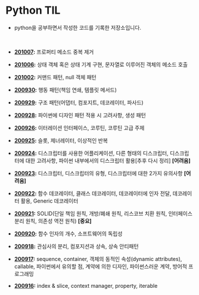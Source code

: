 # Python TIL

- python을 공부하면서 작성한 코드를 기록한 저장소입니다.


<br>

- **[201007](https://github.com/navill/Python_TIL/tree/master/2020/201007):** 프로퍼티 메소드 중복 제거

- **[201006](https://github.com/navill/Python_TIL/tree/master/2020/201006):** 상태 객체 혹은 상태 기계 구현, 문자열로 이루어진 객체의 메소드 호출

- **[201002](https://github.com/navill/Python_TIL/tree/master/2020/201002):** 커맨드 패턴, null 객체 패턴

- **[200930](https://github.com/navill/Python_TIL/tree/master/2020/200930):** 행동 패턴(책임 연쇄, 템플릿 메서드)

- **[200929](https://github.com/navill/Python_TIL/tree/master/2020/200929):** 구조 패턴(어댑터, 컴포지트, 데코레이터, 파사드)

- **[200928](https://github.com/navill/Python_TIL/tree/master/2020/200928):** 파이썬에 디자인 패턴 적용 시 고려사항, 생성 패턴

- **[200926](https://github.com/navill/Python_TIL/tree/master/2020/200926):** 이터레이션 인터페이스, 코루틴, 코루틴 고급 주제

- **[200925](https://github.com/navill/Python_TIL/tree/master/2020/200925):** 슬롯, 제너레이터, 이상적인 반복

- **[200924](https://github.com/navill/Python_TIL/tree/master/2020/200924):** 디스크립터를 사용한 어플리케이션, 다른 형태의 디스크립터, 디스크립터에 대한 고려사항, 파이썬 내부에서의 디스크립터 활용[추후 다시 정리] **[어려움]**

- **[200923](https://github.com/navill/Python_TIL/tree/master/2020/200923):** 디스크립터, 디스크립터의 유형, 디스크립터에 대한 2가지 유의사항 **[어려움]**

- **[200922](https://github.com/navill/Python_TIL/tree/master/2020/200922):** 함수 데코레이터, 클래스 데코레이터, 데코레이터에 인자 전달, 데코레이터 활용, Generic 데코레이터

- **[200921](https://github.com/navill/Python_TIL/tree/master/2020/200921):** SOLID(단일 책임 원칙, 개방/폐쇄 원칙, 리스코브 치환 원칙, 인터페이스 분리 원칙, 의존성 역전 원칙) **[중요]**

- **[200920](https://github.com/navill/Python_TIL/tree/master/2020/200920):** 함수 인자의 개수, 소프트웨어의 독립성

- **[200918](https://github.com/navill/Python_TIL/tree/master/2020/200918):** 관심사의 분리, 컴포지션과 상속, 상속 안티패턴

- **[200917](https://github.com/navill/Python_TIL/tree/master/2020/200917):** sequence, container, 객체의 동적인 속성(dynamic attributes), callable, 파이썬에서 유의할 점, 계약에 의한 디자인, 파이썬스러운 계약, 방어적 프로그래밍

- **[200916](https://github.com/navill/Python_TIL/tree/master/2020/200916):** index & slice, context manager, property, iterable

  



